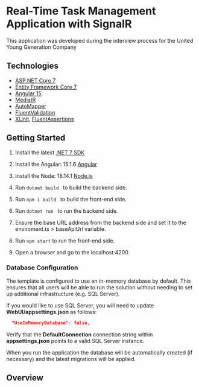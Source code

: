 #  Real-Time Task Management Application with SignalR

This application was developed during the interview process for the United Young Generation Company
## Technologies

* [ASP.NET Core 7](https://docs.microsoft.com/en-us/aspnet/core/introduction-to-aspnet-core)
* [Entity Framework Core 7](https://docs.microsoft.com/en-us/ef/core/)
* [Angular 15](https://angular.io/)
* [MediatR](https://github.com/jbogard/MediatR)
* [AutoMapper](https://automapper.org/)
* [FluentValidation](https://fluentvalidation.net/)
* [XUnit](https://xunit.net/), [FluentAssertions](https://fluentassertions.com/)
  
## Getting Started

1. Install the latest [.NET 7 SDK](https://dotnet.microsoft.com/download/dotnet/7.0)
2. Install the Angular: 15.1.6 [Angular](https://angular.io/)
3. Install the Node: 18.14.1 [Node.js](https://nodejs.org/en/)

4. Run `dotnet build ` to build the backend side.
5. Run `npm i build ` to build the front-end side.
6. Run `dotnet run ` to run the backend side. 
7. Ensure the base URL address from the backend side and set it to the enviroment.ts > baseApiUrl variable.
8. Run `npm start` to run the front-end side.
9. Open a browser and go to the localhost:4200.

### Database Configuration

The template is configured to use an in-memory database by default. This ensures that all users will be able to run the solution without needing to set up additional infrastructure (e.g. SQL Server).

If you would like to use SQL Server, you will need to update **WebUI/appsettings.json** as follows:

```json
  "UseInMemoryDatabase": false,
```

Verify that the **DefaultConnection** connection string within **appsettings.json** points to a valid SQL Server instance. 

When you run the application the database will be automatically created (if necessary) and the latest migrations will be applied.


## Overview
